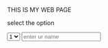 <!doctype html>
<html>
<head>
<title>my name</title>
</head<
<body>
<p>THIS IS MY WEB PAGE</P>
<p>select the option</p>
<select>
<option> 1</option>
<option>2</option>
<option>3</option>
</select>
<input type="text" placeholder="enter ur name">
</body>
</html>
